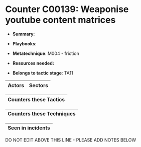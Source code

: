 # Counter C00139: Weaponise youtube content matrices

* **Summary**: 

* **Playbooks**: 

* **Metatechnique**: M004 - friction

* **Resources needed:** 

* **Belongs to tactic stage**: TA11


| Actors | Sectors |
| ------ | ------- |



| Counters these Tactics |
| ---------------------- |



| Counters these Techniques |
| ------------------------- |



| Seen in incidents |
| ----------------- |


DO NOT EDIT ABOVE THIS LINE - PLEASE ADD NOTES BELOW